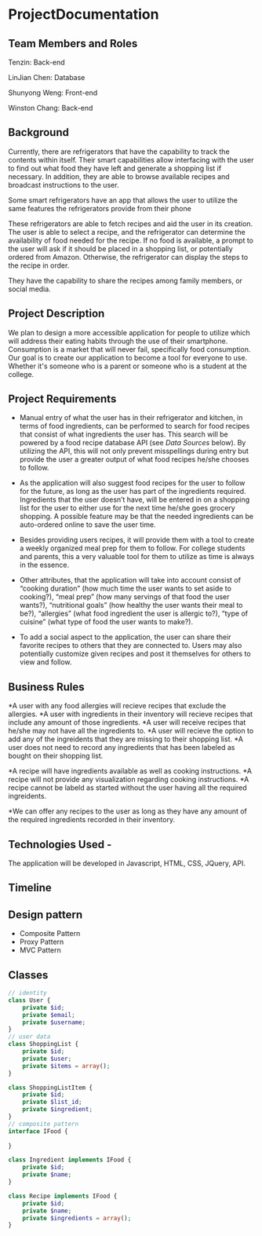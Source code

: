 # ProjectDocumentation 

##  Team Members and Roles 
Tenzin: Back-end

LinJian Chen: Database

Shunyong Weng: Front-end 

Winston Chang: Back-end

## Background
Currently, there are refrigerators that have the capability to track the contents within itself. Their smart capabilities allow interfacing with the user to find out what food they have left and generate a shopping list if necessary. In addition, they are able to browse available recipes and broadcast instructions to the user.

Some smart refrigerators have an app that allows the user to utilize the same features the refrigerators provide from their phone

These refrigerators are able to fetch recipes and aid the user in its creation. The user is able to select a recipe, and the refrigerator can determine the availability of food needed for the recipe. If no food is available, a prompt to the user will ask if it should be placed in a shopping list, or potentially ordered from Amazon. Otherwise, the refrigerator can display the steps to the recipe in order.

They have the capability to share the recipes among family members, or social media.

## Project Description

We plan to design a more accessible application for people to utilize which will address their eating habits through the use of their smartphone. Consumption is a market that will never fail, specifically food consumption. Our goal is to create our application to become a tool for everyone to use. Whether it's someone who is a parent or someone who is a student at the college.

## Project Requirements

* Manual entry of what the user has in their refrigerator and kitchen, in terms of food ingredients, can be performed to search for food recipes that consist of what ingredients the user has. This search will be powered by a food recipe database API (see _Data Sources_ below). By utilizing the API, this will not only prevent misspellings during entry but provide the user a greater output of what food recipes he/she chooses to follow.

* As the application will also suggest food recipes for the user to follow for the future, as long as the user has part of the ingredients required. Ingredients that the user doesn’t have, will be entered in on a shopping list for the user to either use for the next time he/she goes grocery shopping. A possible feature may be that the needed ingredients can be auto-ordered online to save the user time.

* Besides providing users recipes, it will provide them with a tool to create a weekly organized meal prep for them to follow. For college students and parents, this a very valuable tool for them to utilize as time is always in the essence.

* Other attributes, that the application will take into account consist of “cooking duration” (how much time the user wants to set aside to cooking?), “meal prep” (how many servings of that food the user wants?), “nutritional goals” (how healthy the user wants their meal to be?), “allergies” (what food ingredient the user is allergic to?), “type of cuisine” (what type of food the user wants to make?).

* To add a social aspect to the application, the user can share their favorite recipes to others that they are connected to. Users may also potentially customize given recipes and post it themselves for others to view and follow.

## Business Rules

*A user with any food allergies will recieve recipes that exclude the allergies.
*A user with ingredients in their inventory will recieve recipes that include any amount of those ingredients. 
*A user will receive recipes that he/she may not have all the ingredients to. 
*A user will recieve the option to add any of the ingreidents that they are missing to their shopping list. 
*A user does not need to record any ingredients that has been labeled as bought on their shopping list. 

*A recipe will have ingredients available as well as cooking instructions. 
*A recipe will not provide any visualization regarding cooking instructions. 
*A recipe cannot be labeld as started without the user having all the required ingreidents. 

*We can offer any recipes to the user as long as they have any amount of the required ingredients recorded in their inventory. 

## Technologies Used - 
The application will be developed in Javascript, HTML, CSS, JQuery, API.
## Timeline
 

## Design pattern

* Composite Pattern
* Proxy Pattern
* MVC Pattern

## Classes
```php
// identity
class User {
    private $id;
    private $email;
    private $username;
}
// user data
class ShoppingList {
    private $id;
    private $user;
    private $items = array();
}

class ShoppingListItem {
    private $id;
    private $list_id;
    private $ingredient;
}
// composite pattern
interface IFood {
    
}

class Ingredient implements IFood {
    private $id;
    private $name;
}

class Recipe implements IFood {
    private $id;
    private $name;
    private $ingredients = array();
}
```
